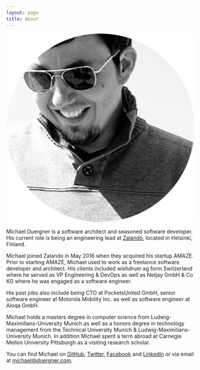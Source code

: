 ```yaml
---
layout: page
title: About
---
```


<img src="/assets/michael_duergner.png" class="about" alt="Michael Duergner" />

Michael Duergner is a software architect and seasoned software developer. His current role is being an engineering lead at <a href="https://tech.zalando.com" target="_blank">Zalando</a>, located in Helsinki, Finland.

Michael joined Zalando in May 2016 when they acquired his startup AMAZE. Prior to starting AMAZE, Michael used to work as a freelance software developer and architect. His clients included wishdrum ag form Switzerland where he served as VP Engineering & DevOps as well as Netjay GmbH & Co KG where he was engaged as a software engineer.

His past jobs also include being CTO at PocketsUnited GmbH, senior software engineer at Motorola Mobility Inc. as well as software engineer at Aloqa GmbH.

Michael holds a masters degree in computer science from Ludwig-Maximilians-University Munich as well as a honors degree in technology management from the Technical University Munich & Ludwig-Maximilians-University Munich. In addition Michael spent a term abroad at Carnegie Mellon University Pittsburgh as a visiting research scholar.
 
You can find Michael on <a href="https://github.com/duergner" target="_blank">GitHub</a>, <a href="https://twitter.com/duergner" target="_blank">Twitter</a>, <a href="https://facebook.com/duergner" target="_blank">Facebook</a> and <a href="https://www.linkedin.com/in/michaelduergner/" target="_blank">LinkedIn</a> or via email at <a href="mailto:michael@duergner.com" target="_blank">michael@duergner.com</a>.